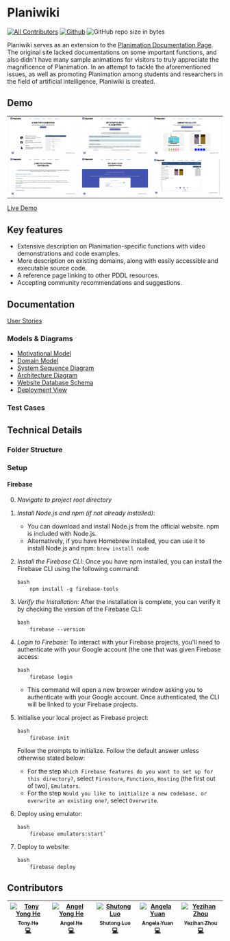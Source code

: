 # Planiwiki
[![All Contributors](https://img.shields.io/badge/all_contributors-5-orange.svg)](#contributors)
[![Github](https://img.shields.io/github/license/7angel4/planimation-website.svg)](https://github.com/7angel4/planimation-website/blob/master/LICENSE)
![GitHub repo size in bytes](https://img.shields.io/github/repo-size/7angel4/planimation-website.svg)

Planiwiki serves as an extension to the [Planimation Documentation Page](https://planimation.github.io/documentation/). The original site lacked documentations on some important functions, and also didn't have many sample animations for visitors to truly appreciate the magnificence of Planimation. In an attempt to tackle the aforementioned issues, as well as promoting Planimation among students and researchers in the field of artificial intelligence, Planiwiki is created.

## Demo
<table border="0">
 <tr>
    <td><img src="screenshots/homepage.png"!></td>
    <td><img src="screenshots/documentations.png"!></td>
    <td><img src="screenshots/gallery.png"!></td>
 </tr>
 <tr>
    <td><img src="screenshots/references.png"!></td>
    <td><img src="screenshots/suggestions.png"!></td>
    <td><img src="screenshots/gripper.png"!></td>
 </tr>
</table>

[Live Demo](https://planimation-staging-181bc.web.app/)

## Key features
- Extensive description on Planimation-specific functions with video demonstrations and code examples.
- More description on existing domains, along with easily accessible and executable source code.
- A reference page linking to other PDDL resources.
- Accepting community recommendations and suggestions.

## Documentation
[User Stories](docs/user_stories.pdf)
### Models & Diagrams
- [Motivational Model](docs/motivational_model.pdf)
- [Domain Model](docs/domain_model.pdf)
- [System Sequence Diagram](docs/system_sequence_diagram.pdf)
- [Architecture Diagram](docs/architecture_diagram.pdf)
- [Website Database Schema](docs/website_database_schema.pdf)
- [Deployment View](docs/deployment_view.pdf)

### Test Cases


## Technical Details
### Folder Structure
### Setup
#### Firebase
0. *Navigate to project root directory*
1. *Install Node.js and npm (if not already installed)*:
   - You can download and install Node.js from the official website. npm is included with Node.js.
   - Alternatively, if you have Homebrew installed, you can use it to install Node.js and npm: `brew install node`
     
2. *Install the Firebase CLI*:
   Once you have npm installed, you can install the Firebase CLI using the following command:
    ```
    bash
        npm install -g firebase-tools
    ```
   
3. *Verify the Installation*:
   After the installation is complete, you can verify it by checking the version of the Firebase CLI:
    ```
    bash
        firebase --version
    ```
   
4. *Login to Firebase*:
   To interact with your Firebase projects, you'll need to authenticate with your Google account (the one that was given Firebase access:
    ```
    bash
        firebase login
    ```
   - This command will open a new browser window asking you to authenticate with your Google account. Once authenticated, the CLI will be linked to your Firebase projects.

5. Initialise your local project as Firebase project:
    ```
    bash
        firebase init
    ```
    Follow the prompts to initialize. Follow the default answer unless otherwise stated below:
    - For the step `Which Firebase features do you want to set up for this directory?`, select `Firestore`, `Functions`, `Hosting` (the first out of two), `Emulators`.
    - For the step `Would you like to initialize a new codebase, or overwrite an existing one?`, select `Overwrite`.

6. Deploy using emulator:
    ```
    bash
        firebase emulators:start`
    ```
7. Deploy to website:
    ```
    bash
        firebase deploy
    ```

## Contributors
<!-- ALL-CONTRIBUTORS-LIST:START - Do not remove or modify this section -->
<!-- prettier-ignore -->
| [<img src="https://avatars.githubusercontent.com/TonyYHe" width="100px;" alt="Tony Yong He"/><br /><sub><b>Tony He</b></sub>](https://github.com/TonyYHe)<br />[💻](https://github.com/7angel4/planimation-website/commits?author=TonyYHe "Code") | [<img src="https://avatars.githubusercontent.com/7angel4" width="100px;" alt="Angel Yong He"/><br /><sub><b>Angel He</b></sub>](https://github.com/7angel4)<br />[💻](https://github.com/7angel4/planimation-website/commits?author=7angel4 "Code") | [<img src="https://avatars.githubusercontent.com/aningddd" width="100px;" alt="Shutong Luo"/><br /><sub><b>Shutong Luo</b></sub>](https://github.com/aningddd)<br />[💻](https://github.com/aningddd "Code") | [<img src="https://avatars2.githubusercontent.com/AngieYYF" width="100px;" alt="Angela Yuan"/><br /><sub><b>Angela Yuan</b></sub>](https://github.com/AngieYYF)<br />[💻](https://github.com/7angel4/planimation-website/commits?author=AngieYYF "Code") | [<img src="https://avatars.githubusercontent.com/A-lan-Z" width="100px;" alt="Yezihan Zhou"/><br /><sub><b>Yezihan Zhou</b></sub>](https://github.com/A-lan-Z)<br />[💻](https://github.com/7angel4/planimation-website/commits?author=A-lan-Z "Code") |
| :---: | :---: | :---: | :---: | :---: |
<!-- ALL-CONTRIBUTORS-LIST:END -->
